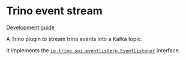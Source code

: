# Trino event stream

[Development guide](DEVELOPMENT.md)

A Trino plugin to stream trino events into a Kafka topic.

It implements the [`io.trino.spi.eventlistern.EventListener`](https://github.com/trinodb/trino/blob/f6422d04663ab011d3ddb831ed16dec02659c47e/core/trino-spi/src/main/java/io/trino/spi/eventlistener/EventListener.java) interface.